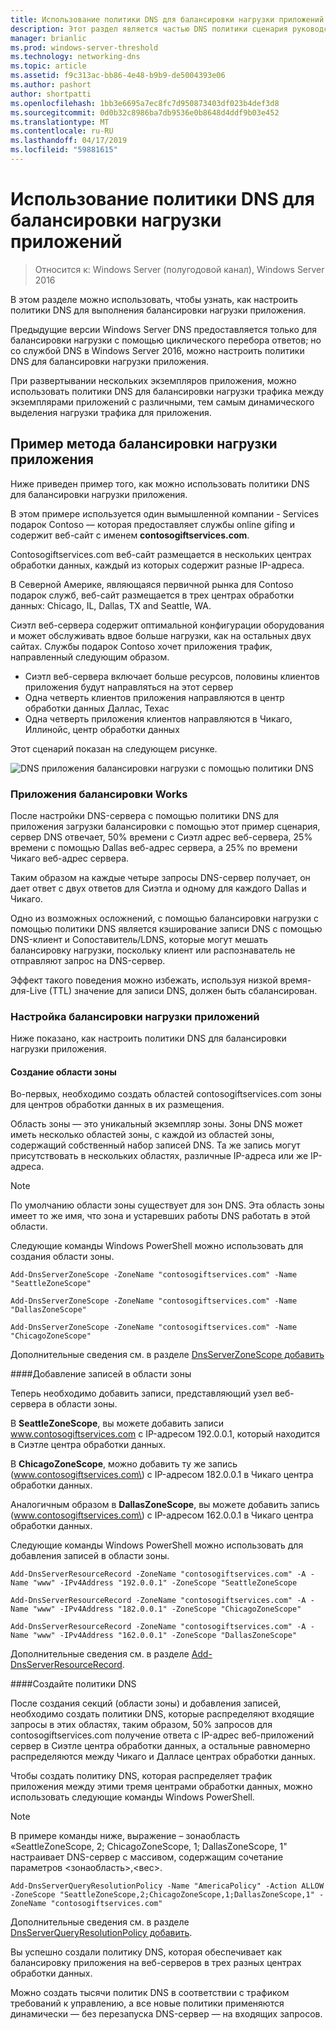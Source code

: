 ```yaml
---
title: Использование политики DNS для балансировки нагрузки приложений
description: Этот раздел является частью DNS политики сценария руководство для Windows Server 2016
manager: brianlic
ms.prod: windows-server-threshold
ms.technology: networking-dns
ms.topic: article
ms.assetid: f9c313ac-bb86-4e48-b9b9-de5004393e06
ms.author: pashort
author: shortpatti
ms.openlocfilehash: 1bb3e6695a7ec8fc7d950873403df023b4def3d8
ms.sourcegitcommit: 0d0b32c8986ba7db9536e0b8648d4ddf9b03e452
ms.translationtype: MT
ms.contentlocale: ru-RU
ms.lasthandoff: 04/17/2019
ms.locfileid: "59881615"
---
```

# <a name="use-dns-policy-for-application-load-balancing"></a>Использование политики DNS для балансировки нагрузки приложений

>Относится к: Windows Server (полугодовой канал), Windows Server 2016

В этом разделе можно использовать, чтобы узнать, как настроить политики DNS для выполнения балансировки нагрузки приложения.

Предыдущие версии Windows Server DNS предоставляется только для балансировки нагрузки с помощью циклического перебора ответов; но со службой DNS в Windows Server 2016, можно настроить политики DNS для балансировки нагрузки приложения.

При развертывании нескольких экземпляров приложения, можно использовать политики DNS для балансировки нагрузки трафика между экземплярами приложений с различными, тем самым динамического выделения нагрузки трафика для приложения.

## <a name="example-of-application-load-balancing"></a>Пример метода балансировки нагрузки приложения

Ниже приведен пример того, как можно использовать политики DNS для балансировки нагрузки приложения.

В этом примере используется один вымышленной компании - Services подарок Contoso — которая предоставляет службы online gifing и содержит веб-сайт с именем **contosogiftservices.com**.

Contosogiftservices.com веб-сайт размещается в нескольких центрах обработки данных, каждый из которых содержит разные IP-адреса.

В Северной Америке, являющаяся первичной рынка для Contoso подарок служб, веб-сайт размещается в трех центрах обработки данных: Chicago, IL, Dallas, TX and Seattle, WA.

Сиэтл веб-сервера содержит оптимальной конфигурации оборудования и может обслуживать вдвое больше нагрузки, как на остальных двух сайтах. Службы подарок Contoso хочет приложения трафик, направленный следующим образом.

- Сиэтл веб-сервера включает больше ресурсов, половины клиентов приложения будут направляться на этот сервер
- Одна четверть клиентов приложения направляются в центр обработки данных Даллас, Техас
- Одна четверть приложения клиентов направляются в Чикаго, Иллинойс, центр обработки данных

Этот сценарий показан на следующем рисунке.

![DNS приложения балансировки нагрузки с помощью политики DNS](../../media/Dns-App-Lb/dns-app-lb.jpg)


### <a name="how-application-load-balancing-works"></a>Приложения балансировки Works

После настройки DNS-сервера с помощью политики DNS для приложения загрузки балансировки с помощью этот пример сценария, сервер DNS отвечает, 50% времени с Сиэтл адрес веб-сервера, 25% времени с помощью Dallas веб-адрес сервера, а 25% по времени Чикаго веб-адрес сервера.

Таким образом на каждые четыре запросы DNS-сервер получает, он дает ответ с двух ответов для Сиэтла и одному для каждого Dallas и Чикаго.

Одно из возможных осложнений, с помощью балансировки нагрузки с помощью политики DNS является кэширование записи DNS с помощью DNS-клиент и Сопоставитель/LDNS, которые могут мешать балансировку нагрузки, поскольку клиент или распознаватель не отправляют запрос на DNS-сервер.

Эффект такого поведения можно избежать, используя низкой время\-для\-Live \(TTL\) значение для записи DNS, должен быть сбалансирован.

### <a name="how-to-configure-application-load-balancing"></a>Настройка балансировки нагрузки приложений

Ниже показано, как настроить политики DNS для балансировки нагрузки приложения.

#### <a name="create-the-zone-scopes"></a>Создание области зоны

Во-первых, необходимо создать областей contosogiftservices.com зоны для центров обработки данных в их размещения.

Область зоны — это уникальный экземпляр зоны. Зоны DNS может иметь несколько областей зоны, с каждой из областей зоны, содержащий собственный набор записей DNS. Та же запись могут присутствовать в нескольких областях, различные IP-адреса или же IP-адреса.

>[!NOTE]
>По умолчанию области зоны существует для зон DNS. Эта область зоны имеет то же имя, что зона и устаревших работы DNS работать в этой области.

Следующие команды Windows PowerShell можно использовать для создания области зоны.
    
    Add-DnsServerZoneScope -ZoneName "contosogiftservices.com" -Name "SeattleZoneScope"
    
    Add-DnsServerZoneScope -ZoneName "contosogiftservices.com" -Name "DallasZoneScope"
    
    Add-DnsServerZoneScope -ZoneName "contosogiftservices.com" -Name "ChicagoZoneScope"

Дополнительные сведения см. в разделе [DnsServerZoneScope добавить](https://docs.microsoft.com/powershell/module/dnsserver/add-dnsserverzonescope?view=win10-ps)

####<a name="bkmk_records"></a>Добавление записей в области зоны

Теперь необходимо добавить записи, представляющий узел веб-сервера в области зоны.

В **SeattleZoneScope**, вы можете добавить записи www.contosogiftservices.com с IP-адресом 192.0.0.1, который находится в Сиэтле центра обработки данных.

В **ChicagoZoneScope**, можно добавить ту же запись \(www.contosogiftservices.com\) с IP-адресом 182.0.0.1 в Чикаго центра обработки данных.

Аналогичным образом в **DallasZoneScope**, вы можете добавить запись \(www.contosogiftservices.com\) с IP-адресом 162.0.0.1 в Чикаго центра обработки данных.

Следующие команды Windows PowerShell можно использовать для добавления записей в области зоны.
    
    Add-DnsServerResourceRecord -ZoneName "contosogiftservices.com" -A -Name "www" -IPv4Address "192.0.0.1" -ZoneScope "SeattleZoneScope
    
    Add-DnsServerResourceRecord -ZoneName "contosogiftservices.com" -A -Name "www" -IPv4Address "182.0.0.1" -ZoneScope "ChicagoZoneScope"
    
    Add-DnsServerResourceRecord -ZoneName "contosogiftservices.com" -A -Name "www" -IPv4Address "162.0.0.1" -ZoneScope "DallasZoneScope"
    

Дополнительные сведения см. в разделе [Add-DnsServerResourceRecord](https://docs.microsoft.com/powershell/module/dnsserver/add-dnsserverresourcerecord?view=win10-ps).

####<a name="bkmk_policies"></a>Создайте политики DNS

После создания секций (области зоны) и добавления записей, необходимо создать политики DNS, которые распределяют входящие запросы в этих областях, таким образом, 50% запросов для contosogiftservices.com получение ответа с IP-адрес веб-приложений сервер в Сиэтле центра обработки данных, а остальные равномерно распределяются между Чикаго и Далласе центрах обработки данных.

Чтобы создать политику DNS, которая распределяет трафик приложения между этими тремя центрами обработки данных, можно использовать следующие команды Windows PowerShell.

>[!NOTE]
>В примере команды ниже, выражение – зонаобласть «SeattleZoneScope, 2; ChicagoZoneScope, 1; DallasZoneScope, 1" настраивает DNS-сервер с массивом, содержащим сочетание параметров \<зонаобласть\>,\<вес\>.
    
    Add-DnsServerQueryResolutionPolicy -Name "AmericaPolicy" -Action ALLOW -ZoneScope "SeattleZoneScope,2;ChicagoZoneScope,1;DallasZoneScope,1" -ZoneName "contosogiftservices.com"
    

Дополнительные сведения см. в разделе [DnsServerQueryResolutionPolicy добавить](https://docs.microsoft.com/powershell/module/dnsserver/add-dnsserverqueryresolutionpolicy?view=win10-ps).  

Вы успешно создали политику DNS, которая обеспечивает как балансировку приложения на веб-серверов в трех разных центрах обработки данных.

Можно создать тысячи политик DNS в соответствии с трафиком требований к управлению, а все новые политики применяются динамически — без перезапуска DNS-сервер — на входящих запросов.
